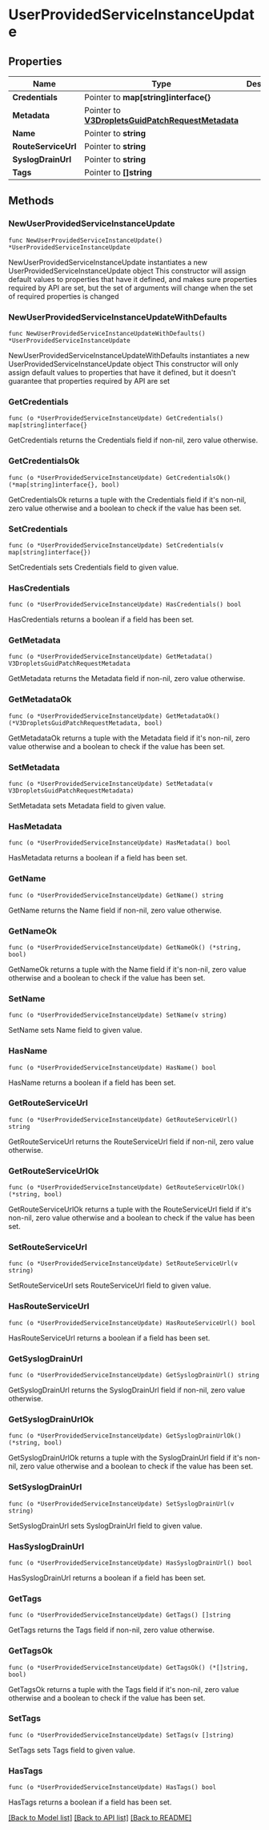 # UserProvidedServiceInstanceUpdate

## Properties

Name | Type | Description | Notes
------------ | ------------- | ------------- | -------------
**Credentials** | Pointer to **map[string]interface{}** |  | [optional] 
**Metadata** | Pointer to [**V3DropletsGuidPatchRequestMetadata**](V3DropletsGuidPatchRequestMetadata.md) |  | [optional] 
**Name** | Pointer to **string** |  | [optional] 
**RouteServiceUrl** | Pointer to **string** |  | [optional] 
**SyslogDrainUrl** | Pointer to **string** |  | [optional] 
**Tags** | Pointer to **[]string** |  | [optional] 

## Methods

### NewUserProvidedServiceInstanceUpdate

`func NewUserProvidedServiceInstanceUpdate() *UserProvidedServiceInstanceUpdate`

NewUserProvidedServiceInstanceUpdate instantiates a new UserProvidedServiceInstanceUpdate object
This constructor will assign default values to properties that have it defined,
and makes sure properties required by API are set, but the set of arguments
will change when the set of required properties is changed

### NewUserProvidedServiceInstanceUpdateWithDefaults

`func NewUserProvidedServiceInstanceUpdateWithDefaults() *UserProvidedServiceInstanceUpdate`

NewUserProvidedServiceInstanceUpdateWithDefaults instantiates a new UserProvidedServiceInstanceUpdate object
This constructor will only assign default values to properties that have it defined,
but it doesn't guarantee that properties required by API are set

### GetCredentials

`func (o *UserProvidedServiceInstanceUpdate) GetCredentials() map[string]interface{}`

GetCredentials returns the Credentials field if non-nil, zero value otherwise.

### GetCredentialsOk

`func (o *UserProvidedServiceInstanceUpdate) GetCredentialsOk() (*map[string]interface{}, bool)`

GetCredentialsOk returns a tuple with the Credentials field if it's non-nil, zero value otherwise
and a boolean to check if the value has been set.

### SetCredentials

`func (o *UserProvidedServiceInstanceUpdate) SetCredentials(v map[string]interface{})`

SetCredentials sets Credentials field to given value.

### HasCredentials

`func (o *UserProvidedServiceInstanceUpdate) HasCredentials() bool`

HasCredentials returns a boolean if a field has been set.

### GetMetadata

`func (o *UserProvidedServiceInstanceUpdate) GetMetadata() V3DropletsGuidPatchRequestMetadata`

GetMetadata returns the Metadata field if non-nil, zero value otherwise.

### GetMetadataOk

`func (o *UserProvidedServiceInstanceUpdate) GetMetadataOk() (*V3DropletsGuidPatchRequestMetadata, bool)`

GetMetadataOk returns a tuple with the Metadata field if it's non-nil, zero value otherwise
and a boolean to check if the value has been set.

### SetMetadata

`func (o *UserProvidedServiceInstanceUpdate) SetMetadata(v V3DropletsGuidPatchRequestMetadata)`

SetMetadata sets Metadata field to given value.

### HasMetadata

`func (o *UserProvidedServiceInstanceUpdate) HasMetadata() bool`

HasMetadata returns a boolean if a field has been set.

### GetName

`func (o *UserProvidedServiceInstanceUpdate) GetName() string`

GetName returns the Name field if non-nil, zero value otherwise.

### GetNameOk

`func (o *UserProvidedServiceInstanceUpdate) GetNameOk() (*string, bool)`

GetNameOk returns a tuple with the Name field if it's non-nil, zero value otherwise
and a boolean to check if the value has been set.

### SetName

`func (o *UserProvidedServiceInstanceUpdate) SetName(v string)`

SetName sets Name field to given value.

### HasName

`func (o *UserProvidedServiceInstanceUpdate) HasName() bool`

HasName returns a boolean if a field has been set.

### GetRouteServiceUrl

`func (o *UserProvidedServiceInstanceUpdate) GetRouteServiceUrl() string`

GetRouteServiceUrl returns the RouteServiceUrl field if non-nil, zero value otherwise.

### GetRouteServiceUrlOk

`func (o *UserProvidedServiceInstanceUpdate) GetRouteServiceUrlOk() (*string, bool)`

GetRouteServiceUrlOk returns a tuple with the RouteServiceUrl field if it's non-nil, zero value otherwise
and a boolean to check if the value has been set.

### SetRouteServiceUrl

`func (o *UserProvidedServiceInstanceUpdate) SetRouteServiceUrl(v string)`

SetRouteServiceUrl sets RouteServiceUrl field to given value.

### HasRouteServiceUrl

`func (o *UserProvidedServiceInstanceUpdate) HasRouteServiceUrl() bool`

HasRouteServiceUrl returns a boolean if a field has been set.

### GetSyslogDrainUrl

`func (o *UserProvidedServiceInstanceUpdate) GetSyslogDrainUrl() string`

GetSyslogDrainUrl returns the SyslogDrainUrl field if non-nil, zero value otherwise.

### GetSyslogDrainUrlOk

`func (o *UserProvidedServiceInstanceUpdate) GetSyslogDrainUrlOk() (*string, bool)`

GetSyslogDrainUrlOk returns a tuple with the SyslogDrainUrl field if it's non-nil, zero value otherwise
and a boolean to check if the value has been set.

### SetSyslogDrainUrl

`func (o *UserProvidedServiceInstanceUpdate) SetSyslogDrainUrl(v string)`

SetSyslogDrainUrl sets SyslogDrainUrl field to given value.

### HasSyslogDrainUrl

`func (o *UserProvidedServiceInstanceUpdate) HasSyslogDrainUrl() bool`

HasSyslogDrainUrl returns a boolean if a field has been set.

### GetTags

`func (o *UserProvidedServiceInstanceUpdate) GetTags() []string`

GetTags returns the Tags field if non-nil, zero value otherwise.

### GetTagsOk

`func (o *UserProvidedServiceInstanceUpdate) GetTagsOk() (*[]string, bool)`

GetTagsOk returns a tuple with the Tags field if it's non-nil, zero value otherwise
and a boolean to check if the value has been set.

### SetTags

`func (o *UserProvidedServiceInstanceUpdate) SetTags(v []string)`

SetTags sets Tags field to given value.

### HasTags

`func (o *UserProvidedServiceInstanceUpdate) HasTags() bool`

HasTags returns a boolean if a field has been set.


[[Back to Model list]](../README.md#documentation-for-models) [[Back to API list]](../README.md#documentation-for-api-endpoints) [[Back to README]](../README.md)



